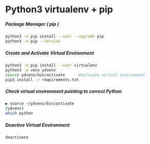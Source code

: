 # Python3 virtualenv + pip

##### Package Manager ( pip )

```bash
python3 -m pip install --user --upgrade pip
python3 -m pip --version
```

##### Create and Activate Virtual Environment

```bash
python3 -m pip install --user virtualenv
python3 -m venv ydvenv
source ydvenv/bin/activate 		#activate virtual environment
pip3 install -r requirements.txt
```

##### Check virtual environment pointing to correct Python

```bash
▶ source ~/ydvenv/bin/activate    
(ydvenv)
which python
```

##### Deactive Virtual Environment

```bash
deactivate
```